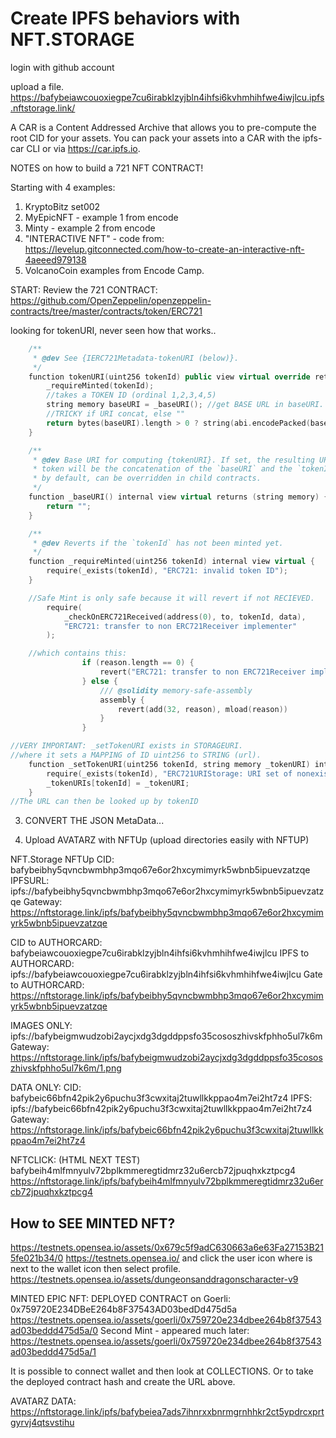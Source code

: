 # Create IPFS behaviors with NFT.STORAGE

login with github account

upload a file.
https://bafybeiawcouoxiegpe7cu6irabklzyjbln4ihfsi6kvhmhihfwe4iwjlcu.ipfs.nftstorage.link/

A CAR is a Content Addressed Archive that allows you to pre-compute the root CID for your assets. You can pack your assets into a CAR with the ipfs-car CLI or via https://car.ipfs.io.


NOTES on how to build a 721 NFT CONTRACT!

Starting with 4 examples:
1) KryptoBitz set002
2) MyEpicNFT - example 1 from encode
3) Minty - example 2 from encode
4) "INTERACTIVE NFT" - code from: 
https://levelup.gitconnected.com/how-to-create-an-interactive-nft-4aeeed979138
5) VolcanoCoin examples from Encode Camp.

START:
Review the 721 CONTRACT:
https://github.com/OpenZeppelin/openzeppelin-contracts/tree/master/contracts/token/ERC721

looking for tokenURI, never seen how that works..

```cpp
    /**
     * @dev See {IERC721Metadata-tokenURI (below)}.
     */
    function tokenURI(uint256 tokenId) public view virtual override returns (string memory) {
        _requireMinted(tokenId); 
        //takes a TOKEN ID (ordinal 1,2,3,4,5)
        string memory baseURI = _baseURI(); //get BASE URL in baseURI.
        //TRICKY if URI concat, else ""        
        return bytes(baseURI).length > 0 ? string(abi.encodePacked(baseURI, tokenId.toString())) : "";
    }

    /**
     * @dev Base URI for computing {tokenURI}. If set, the resulting URI for each
     * token will be the concatenation of the `baseURI` and the `tokenId`. Empty
     * by default, can be overridden in child contracts.
     */
    function _baseURI() internal view virtual returns (string memory) {
        return "";
    }

    /**
     * @dev Reverts if the `tokenId` has not been minted yet.
     */
    function _requireMinted(uint256 tokenId) internal view virtual {
        require(_exists(tokenId), "ERC721: invalid token ID");
    }

    //Safe Mint is only safe because it will revert if not RECIEVED.
        require(
            _checkOnERC721Received(address(0), to, tokenId, data),
            "ERC721: transfer to non ERC721Receiver implementer"
        );

    //which contains this:
                if (reason.length == 0) {
                    revert("ERC721: transfer to non ERC721Receiver implementer");
                } else {
                    /// @solidity memory-safe-assembly
                    assembly {
                        revert(add(32, reason), mload(reason))
                    }
                }

//VERY IMPORTANT: _setTokenURI exists in STORAGEURI.
//where it sets a MAPPING of ID uint256 to STRING (url).
    function _setTokenURI(uint256 tokenId, string memory _tokenURI) internal virtual {
        require(_exists(tokenId), "ERC721URIStorage: URI set of nonexistent token");
        _tokenURIs[tokenId] = _tokenURI;
    }
//The URL can then be looked up by tokenID
```

3) CONVERT THE JSON MetaData...

4) Upload AVATARZ with NFTUp (upload directories easily with NFTUP)


  NFT.Storage NFTUp
  CID: bafybeibhy5qvncbwmbhp3mqo67e6or2hxcymimyrk5wbnb5ipuevzatzqe
  IPFSURL: ipfs://bafybeibhy5qvncbwmbhp3mqo67e6or2hxcymimyrk5wbnb5ipuevzatzqe
  Gateway: https://nftstorage.link/ipfs/bafybeibhy5qvncbwmbhp3mqo67e6or2hxcymimyrk5wbnb5ipuevzatzqe

  CID to AUTHORCARD: bafybeiawcouoxiegpe7cu6irabklzyjbln4ihfsi6kvhmhihfwe4iwjlcu
  IPFS to AUTHORCARD:  ipfs://bafybeiawcouoxiegpe7cu6irabklzyjbln4ihfsi6kvhmhihfwe4iwjlcu
  Gate to AUTHORCARD: https://nftstorage.link/ipfs/bafybeibhy5qvncbwmbhp3mqo67e6or2hxcymimyrk5wbnb5ipuevzatzqe



  IMAGES ONLY:
  ipfs://bafybeigmwudzobi2aycjxdg3dgddppsfo35cososzhivskfphho5ul7k6m
  Gateway: https://nftstorage.link/ipfs/bafybeigmwudzobi2aycjxdg3dgddppsfo35cososzhivskfphho5ul7k6m/1.png


  DATA ONLY:
  CID: bafybeic66bfn42pik2y6puchu3f3cwxitaj2tuwllkkppao4m7ei2ht7z4
  IPFS: ipfs://bafybeic66bfn42pik2y6puchu3f3cwxitaj2tuwllkkppao4m7ei2ht7z4
  Gateway: https://nftstorage.link/ipfs/bafybeic66bfn42pik2y6puchu3f3cwxitaj2tuwllkkppao4m7ei2ht7z4

  NFTCLICK: 
  (HTML NEXT TEST)
  bafybeih4mlfmnyulv72bplkmmeregtidmrz32u6ercb72jpuqhxkztpcg4
https://nftstorage.link/ipfs/bafybeih4mlfmnyulv72bplkmmeregtidmrz32u6ercb72jpuqhxkztpcg4


## How to SEE MINTED NFT?

https://testnets.opensea.io/assets/0x679c5f9adC630663a6e63Fa27153B215fe021b34/0
 https://testnets.opensea.io/ and click the user icon where is next to the wallet icon then select profile.
 https://testnets.opensea.io/assets/dungeonsanddragonscharacter-v9

MINTED EPIC NFT:
DEPLOYED CONTRACT on Goerli: 0x759720E234DBeE264b8F37543AD03bedDd475d5a
https://testnets.opensea.io/assets/goerli/0x759720e234dbee264b8f37543ad03beddd475d5a/0
Second Mint - appeared much later:
https://testnets.opensea.io/assets/goerli/0x759720e234dbee264b8f37543ad03beddd475d5a/1

It is possible to connect wallet and then look at COLLECTIONS.
Or to take the deployed contract hash and create the URL above. 

AVATARZ DATA:
https://nftstorage.link/ipfs/bafybeiea7ads7ihnrxxbnrmgrnhhkr2ct5ypdrcxprtgyrvj4qtsvstihu
